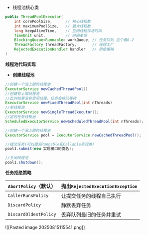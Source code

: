 - 线程池核心类
```java
public ThreadPoolExecutor(
    int corePoolSize,      // 核心线程数
    int maximumPoolSize,   // 最大线程数
    long keepAliveTime,    // 空闲线程存活时间
    TimeUnit unit,         // 时间单位
    BlockingQueue<Runnable> workQueue, // 任务队列 这个看8.2
    ThreadFactory threadFactory,       // 线程工厂
    RejectedExecutionHandler handler   // 拒绝策略
)
```

**线程池代码实现**
- **创建线程池**
```java
//创建一个没上限的线程池
ExecutorService newCachedThreadPool()
//创建有上限线程池
//此时如果没有空闲线程，任务会排队等待
ExecutorService newFixedThreadPool(int nThreads)
//单线程池
ExecutorService newSingleThreadExecutor();
//定时任务线程池
ScheduledExecutorService newScheduledThreadPool(int nThreads);
```

```java
//创建一个没上限的线程池
ExecutorService pool = ExecutorService.newCachedThreadPool();

//提交任务(可以提交Runnable和Callable实现类)
pool1.submit(new 实现接口的类名);

//关闭线程池
pool1.shutdown();
```

**任务拒绝策略**

| `AbortPolicy`（默认）     | 抛出`RejectedExecutionException` |
| --------------------- | ------------------------------ |
| `CallerRunsPolicy`    | 让提交任务的线程自己执行                   |
| `DiscardPolicy`       | 静默丢弃任务                         |
| `DiscardOldestPolicy` | 丢弃队列最旧的任务并重试                   |

![[Pasted image 20250815115541.png]]